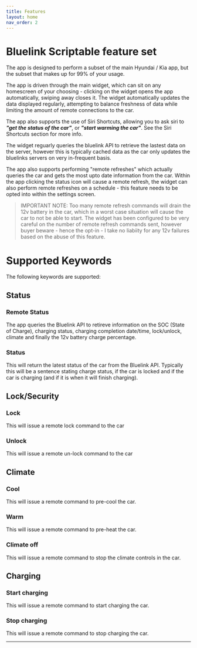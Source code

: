 ```yaml
---
title: Features
layout: home
nav_order: 2
---
```


# Bluelink Scriptable feature set

The app is designed to perform  a subset of the main Hyundai / Kia app, but the subset that makes up for 99% of your usage. 

The app is driven through the main widget, which can sit on any homescreen of your choosing - clicking on the widget opens the app automatically, swiping away closes it. The widget automatically updates the data displayed regularly, attempting to balance freshness of data while limiting the amount of remote connections to the car.

The app also supports the use of Siri Shortcuts, allowing you to ask siri to ***"get the status of the car"***, or ***"start warming the car"***. See the Siri Shortcuts section for more info.

The widget reguarly queries the bluelink API to retrieve the lastest data on the server, however this is typically cached data as the car only updates the bluelinks servers on very in-frequent basis. 

The app also supports performing "remote refreshes" which actually queries the car and gets the most upto date information from the car. Within the app clicking the status icon will cause a remote refresh, the widget can also perform remote refreshes on a schedule - this feature needs to be opted into within the settings screen.

> IMPORTANT NOTE: Too many remote refresh commands will drain the 12v battery in the car, which in a worst case situation will cause the car to not be able to start. The widget has been configured to be very careful on the number of remote refresh commands sent, however buyer beware - hence the opt-in - I take no liabiity for any 12v failures based on the abuse of this feature.

# Supported Keywords
The following keywords are supported:


## Status

### Remote Status
The app queries the Bluelink API to retireve information on the SOC (State of Charge), charging status, charging completion date/time, lock/unlock, climate and finally the 12v battery charge percentage.

### Status
This will return the latest status of the car from the Bluelink API. Typically this will be a sentence stating charge status, if the car is locked and if the car is charging (and if it is when it will finish charging).


## Lock/Security
### Lock
This will issue a remote lock command to the car

### Unlock
This will issue a remote un-lock command to the car


## Climate

### Cool
This will issue a remote command to pre-cool the car.

### Warm
This will issue a remote command to pre-heat the car.

### Climate off
This will issue a remote command to stop the climate controls in the car.


## Charging

### Start charging
This will issue a remote command to start charging the car.

### Stop charging
This will issue a remote command to stop charging the car.




----
